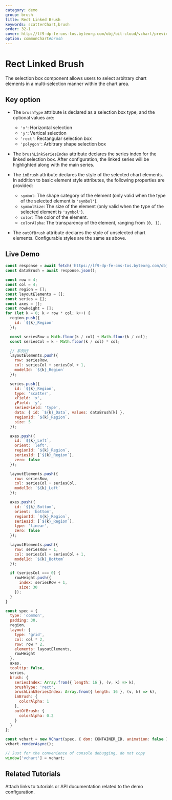 ```yaml
---
category: demo
group: brush
title: Rect Linked Brush
keywords: scatterChart,brush
order: 32-1
cover: http://lf9-dp-fe-cms-tos.byteorg.com/obj/bit-cloud/vchart/preview/brush/rect-linked-brush.png
option: commonChart#brush
---
```


# Rect Linked Brush

The selection box component allows users to select arbitrary chart elements in a multi-selection manner within the chart area.

## Key option

- The `brushType` attribute is declared as a selection box type, and the optional values are:

  - `'x'`: Horizontal selection
  - `'y'`: Vertical selection
  - `'rect'`: Rectangular selection box
  - `'polygon'`: Arbitrary shape selection box

- The `brushLinkSeriesIndex` attribute declares the series index for the linked selection box. After configuration, the linked series will be highlighted along with the main series.

- The `inBrush` attribute declares the style of the selected chart elements. In addition to basic element style attributes, the following properties are provided:
  - `symbol`: The shape category of the element (only valid when the type of the selected element is `'symbol'`).
  - `symbolSize`: The size of the element (only valid when the type of the selected element is `'symbol'`).
  - `color`: The color of the element.
  - `colorAlpha`: The transparency of the element, ranging from `[0, 1]`.
- The `outOfBrush` attribute declares the style of unselected chart elements. Configurable styles are the same as above.

## Live Demo

```javascript livedemo
const response = await fetch('https://lf9-dp-fe-cms-tos.byteorg.com/obj/bit-cloud/brush-data.json');
const dataBrush = await response.json();

const row = 4;
const col = 4;
const region = [];
const layoutElements = [];
const series = [];
const axes = [];
const rowHeight = [];
for (let k = 0; k < row * col; k++) {
  region.push({
    id: `${k}_Region`
  });

  const seriesRow = Math.floor(k / col) + Math.floor(k / col);
  const seriesCol = k - Math.floor(k / col) * col;

  // 系列行
  layoutElements.push({
    row: seriesRow,
    col: seriesCol + seriesCol + 1,
    modelId: `${k}_Region`
  });

  series.push({
    id: `${k}_Region`,
    type: 'scatter',
    xField: 'x',
    yField: 'y',
    seriesField: 'type',
    data: { id: `${k}_Data`, values: dataBrush[k] },
    regionId: `${k}_Region`,
    size: 5
  });

  axes.push({
    id: `${k}_Left`,
    orient: 'left',
    regionId: `${k}_Region`,
    seriesId: [`${k}_Region`],
    zero: false
  });

  layoutElements.push({
    row: seriesRow,
    col: seriesCol + seriesCol,
    modelId: `${k}_Left`
  });

  axes.push({
    id: `${k}_Bottom`,
    orient: 'bottom',
    regionId: `${k}_Region`,
    seriesId: [`${k}_Region`],
    type: 'linear',
    zero: false
  });

  layoutElements.push({
    row: seriesRow + 1,
    col: seriesCol + seriesCol + 1,
    modelId: `${k}_Bottom`
  });

  if (seriesCol === 0) {
    rowHeight.push({
      index: seriesRow + 1,
      size: 30
    });
  }
}

const spec = {
  type: 'common',
  padding: 30,
  region,
  layout: {
    type: 'grid',
    col: col * 2,
    row: row * 2,
    elements: layoutElements,
    rowHeight
  },
  axes,
  tooltip: false,
  series,
  brush: {
    seriesIndex: Array.from({ length: 16 }, (v, k) => k),
    brushType: 'rect',
    brushLinkSeriesIndex: Array.from({ length: 16 }, (v, k) => k),
    inBrush: {
      colorAlpha: 1
    },
    outOfBrush: {
      colorAlpha: 0.2
    }
  }
};

const vchart = new VChart(spec, { dom: CONTAINER_ID, animation: false });
vchart.renderAsync();

// Just for the convenience of console debugging, do not copy
window['vchart'] = vchart;
```

## Related Tutorials

Attach links to tutorials or API documentation related to the demo configuration.
